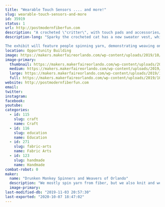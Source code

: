 ```yaml
---
title: "Wearable Touch Sensors .... and more!"
slug: wearable-touch-sensors-and-more
id: 35919
status: 1
url: http://postmodernfiberfun.com
description: "A crocheted \"critter\", with touch pads and accessories/appendages of handspun conductive yarn to touch and interact with, plus handwoven fabric with touch sensors.  Demo of spinning and weaving yarn.  Free take-away activity."
description-long: "Sparky the crocheted cat has a new sweater vest, which will have an Adafruit Circuit Playground Express on its \"chest\" (think Iron Man).  The CPE has build in LEDs, sound, etc. which will be activated by touching various conductive areas/appendages.  Conductive fiber spun and plyed with orange wool yarn will be used to make touch pads and a hat/appendage.  Small handwoven fabric pieces also have touch sensors woven in, with either conductive thread or handspun conductive yarn for the sensor area.  The Cat Cube has a conductive ear on the cat face, and conductive crocheted blocks on each side, again using an Adafruit Circuit Playground Express.

The exhibit will feature people spinning yarn, demonstrating weaving on different types of looms, and a free take-away (or do it now) weaving activity."
location: Opportunity Building
image: https://makers.makerfaireorlando.com/wp-content/uploads/2019/10/sparky-poses-with-circuit-playground-express-small.jpg
image-primary:
  thumbnail: https://makers.makerfaireorlando.com/wp-content/uploads/2019/10/sparky-poses-with-circuit-playground-express-small-150x150.jpg
  medium: https://makers.makerfaireorlando.com/wp-content/uploads/2019/10/sparky-poses-with-circuit-playground-express-small-117x300.jpg
  large: https://makers.makerfaireorlando.com/wp-content/uploads/2019/10/sparky-poses-with-circuit-playground-express-small.jpg
  full: https://makers.makerfaireorlando.com/wp-content/uploads/2019/10/sparky-poses-with-circuit-playground-express-small.jpg
website: http://postmodernfiberfun.com
email: 
twitter: 
instagram: 
facebook: 
youtube: 
categories:
  - id: 115
    slug: craft
    name: Craft
  - id: 116
    slug: education
    name: Education
  - id: 271
    slug: fabric-arts
    name: Fabric Arts
  - id: 123
    slug: handmade
    name: Handmade
combat-robot: 0
maker:
  name: "Drunken Monkey Spinners and Weavers of Orlando"
  description: "We mostly spin yarn from fiber, but we also knit and weave.  We include new tools (EL wire, Arduino, Raspberry Pi, particle photon, RFID tags, sensors, LEDs, etc.) with traditional techniques to make e-textiles.  "
  image-primary: 
last-modified-db: "2019-11-03 20:57:30"
last-exported: "2020-10-07 18:47:02"
---
```

